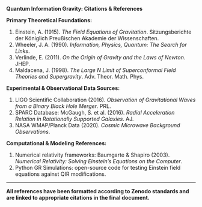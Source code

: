 **Quantum Information Gravity: Citations & References**

**Primary Theoretical Foundations:**  
1. Einstein, A. (1915). *The Field Equations of Gravitation*. Sitzungsberichte der Königlich Preußischen Akademie der Wissenschaften.  
2. Wheeler, J. A. (1990). *Information, Physics, Quantum: The Search for Links*.  
3. Verlinde, E. (2011). *On the Origin of Gravity and the Laws of Newton*. JHEP.  
4. Maldacena, J. (1998). *The Large N Limit of Superconformal Field Theories and Supergravity*. Adv. Theor. Math. Phys.  

**Experimental & Observational Data Sources:**  
1. LIGO Scientific Collaboration (2016). *Observation of Gravitational Waves from a Binary Black Hole Merger*. PRL.  
2. SPARC Database: McGaugh, S. et al. (2016). *Radial Acceleration Relation in Rotationally Supported Galaxies*. AJ.  
3. NASA WMAP/Planck Data (2020). *Cosmic Microwave Background Observations*.  

**Computational & Modeling References:**  
1. Numerical relativity frameworks: Baumgarte & Shapiro (2003). *Numerical Relativity: Solving Einstein’s Equations on the Computer*.  
2. Python GR Simulations: open-source code for testing Einstein field equations against QIR modifications.  

---

**All references have been formatted according to Zenodo standards and are linked to appropriate citations in the final document.**

